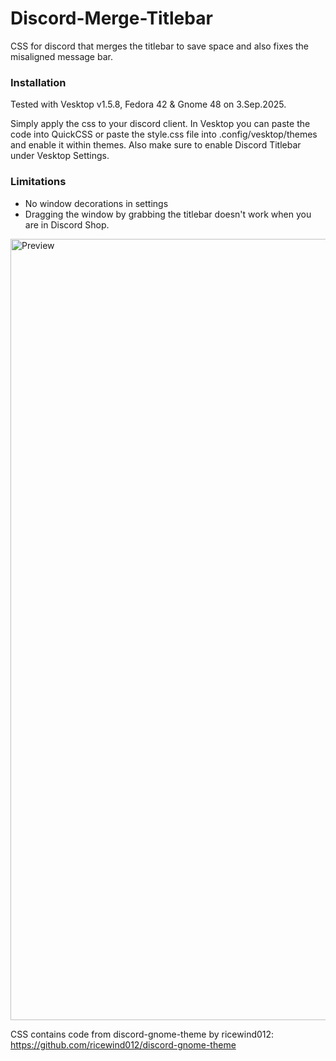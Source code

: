# Discord-Merge-Titlebar
CSS for discord that merges the titlebar to save space and also fixes the misaligned message bar.

### Installation
Tested with Vesktop v1.5.8, Fedora 42 & Gnome 48 on 3.Sep.2025.

Simply apply the css to your discord client.
In Vesktop you can paste the code into QuickCSS or paste the style.css file into .config/vesktop/themes and enable it within themes. Also make sure to enable Discord Titlebar under Vesktop Settings.

### Limitations
- No window decorations in settings
- Dragging the window by grabbing the titlebar doesn't work when you are in Discord Shop.

<img width="1960" height="1250" alt="Preview" src="https://github.com/user-attachments/assets/d98991e0-20eb-4e59-bb18-a147c8d53aaf" />

CSS contains code from discord-gnome-theme by ricewind012: https://github.com/ricewind012/discord-gnome-theme
